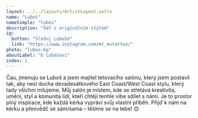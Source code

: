 ```yaml
---
layout: ../../layouts/ArtistLayout.astro
name: "Luboš"
nameSimple: "lubos"
description: "Šéf s originálním stylem"
ig:
  button: "Sleduj Luboše"
  link: "https://www.instagram.com/mt_mutattoo/"
photo: "lubos-bg"
aboutLabel: "O Lubošovi"
index: 1
---
```


Čau, jmenuju se Luboš a jsem majitel tetovacího salónu, který jsem postavil tak, aby nesl ducha devadesátkového East Coast/West Coast stylu, který tady všichni milujeme.
Můj salón je místem, kde se střetává kreativita, umění, styl a komunita lidí, kteří chtějí tenhle vibe sdílet s námi. Je to prostor plný inspirace, kde každá kérka vypráví svůj vlastní příběh.
Přijď k nám na kérku a přesvědč se sám/sama – těšíme se na tebe! 😊